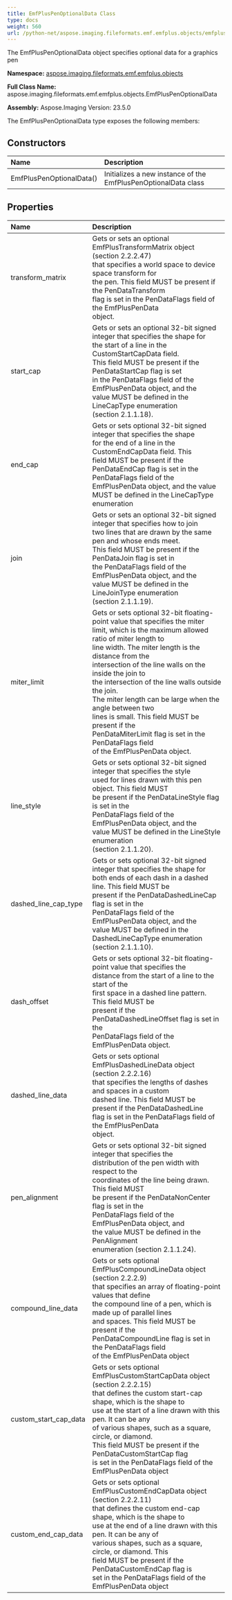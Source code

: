 ```yaml
---
title: EmfPlusPenOptionalData Class
type: docs
weight: 560
url: /python-net/aspose.imaging.fileformats.emf.emfplus.objects/emfpluspenoptionaldata/
---
```


The EmfPlusPenOptionalData object specifies optional data for a graphics pen

**Namespace:** [aspose.imaging.fileformats.emf.emfplus.objects](/imaging/python-net/aspose.imaging.fileformats.emf.emfplus.objects/)

**Full Class Name:** aspose.imaging.fileformats.emf.emfplus.objects.EmfPlusPenOptionalData

**Assembly:**  Aspose.Imaging Version: 23.5.0

The EmfPlusPenOptionalData type exposes the following members:
## **Constructors**
|**Name**|**Description**|
| :- | :- |
|EmfPlusPenOptionalData()|Initializes a new instance of the EmfPlusPenOptionalData class|
## **Properties**
|**Name**|**Description**|
| :- | :- |
|transform_matrix|Gets or sets an optional EmfPlusTransformMatrix object (section 2.2.2.47) <br/>            that specifies a world space to device space transform for <br/>            the pen. This field MUST be present if the PenDataTransform <br/>            flag is set in the PenDataFlags field of the EmfPlusPenData <br/>            object.|
|start_cap|Gets or sets an optional 32-bit signed integer that specifies the shape for<br/>             the start of a line in the CustomStartCapData field. <br/>            This field MUST be present if the PenDataStartCap flag is set <br/>            in the PenDataFlags field of the EmfPlusPenData object, and the<br/>             value MUST be defined in the LineCapType enumeration <br/>            (section 2.1.1.18).|
|end_cap|Gets or sets optional 32-bit signed integer that specifies the shape<br/>             for the end of a line in the CustomEndCapData field. This <br/>            field MUST be present if the PenDataEndCap flag is set in the <br/>            PenDataFlags field of the EmfPlusPenData object, and the value <br/>            MUST be defined in the LineCapType enumeration|
|join|Gets or sets an optional 32-bit signed integer that specifies how to join<br/>             two lines that are drawn by the same pen and whose ends meet. <br/>            This field MUST be present if the PenDataJoin flag is set in <br/>            the PenDataFlags field of the EmfPlusPenData object, and the <br/>            value MUST be defined in the LineJoinType enumeration <br/>            (section 2.1.1.19).|
|miter_limit|Gets or sets optional 32-bit floating-point value that specifies the miter <br/>            limit, which is the maximum allowed ratio of miter length to<br/>            line width. The miter length is the distance from the<br/>            intersection of the line walls on the inside the join to <br/>            the intersection of the line walls outside the join. <br/>            The miter length can be large when the angle between two <br/>            lines is small. This field MUST be present if the <br/>            PenDataMiterLimit flag is set in the PenDataFlags field <br/>            of the EmfPlusPenData object.|
|line_style|Gets or sets optional 32-bit signed integer that specifies the style <br/>            used for lines drawn with this pen object. This field MUST <br/>            be present if the PenDataLineStyle flag is set in the <br/>            PenDataFlags field of the EmfPlusPenData object, and the <br/>            value MUST be defined in the LineStyle enumeration <br/>            (section 2.1.1.20).|
|dashed_line_cap_type|Gets or sets optional 32-bit signed integer that specifies the shape for <br/>            both ends of each dash in a dashed line. This field MUST be <br/>            present if the PenDataDashedLineCap flag is set in the <br/>            PenDataFlags field of the EmfPlusPenData object, and the <br/>            value MUST be defined in the DashedLineCapType enumeration <br/>            (section 2.1.1.10).|
|dash_offset|Gets or sets optional 32-bit floating-point value that specifies the <br/>            distance from the start of a line to the start of the <br/>            first space in a dashed line pattern. This field MUST be <br/>            present if the PenDataDashedLineOffset flag is set in the <br/>            PenDataFlags field of the EmfPlusPenData object.|
|dashed_line_data|Gets or sets optional EmfPlusDashedLineData object (section 2.2.2.16) <br/>            that specifies the lengths of dashes and spaces in a custom <br/>            dashed line. This field MUST be present if the PenDataDashedLine <br/>            flag is set in the PenDataFlags field of the EmfPlusPenData<br/>            object.|
|pen_alignment|Gets or sets optional 32-bit signed integer that specifies the <br/>            distribution of the pen width with respect to the <br/>            coordinates of the line being drawn. This field MUST <br/>            be present if the PenDataNonCenter flag is set in the <br/>            PenDataFlags field of the EmfPlusPenData object, and <br/>            the value MUST be defined in the PenAlignment <br/>            enumeration (section 2.1.1.24).|
|compound_line_data|Gets or sets optional EmfPlusCompoundLineData object (section 2.2.2.9) <br/>            that specifies an array of floating-point values that define <br/>            the compound line of a pen, which is made up of parallel lines <br/>            and spaces. This field MUST be present if the <br/>            PenDataCompoundLine flag is set in the PenDataFlags field <br/>            of the EmfPlusPenData object|
|custom_start_cap_data|Gets or sets optional EmfPlusCustomStartCapData object (section 2.2.2.15) <br/>            that defines the custom start-cap shape, which is the shape to <br/>            use at the start of a line drawn with this pen. It can be any <br/>            of various shapes, such as a square, circle, or diamond. <br/>            This field MUST be present if the PenDataCustomStartCap flag <br/>            is set in the PenDataFlags field of the EmfPlusPenData object|
|custom_end_cap_data|Gets or sets optional EmfPlusCustomEndCapData object (section 2.2.2.11) <br/>            that defines the custom end-cap shape, which is the shape to <br/>            use at the end of a line drawn with this pen. It can be any of <br/>            various shapes, such as a square, circle, or diamond. This <br/>            field MUST be present if the PenDataCustomEndCap flag is <br/>            set in the PenDataFlags field of the EmfPlusPenData object|

